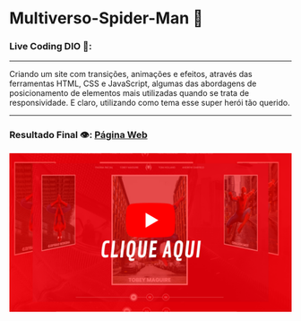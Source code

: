 # Multiverso-Spider-Man :red_circle:

### Live Coding DIO 🎥:
***
  Criando um site com transições, animações e efeitos, através das ferramentas HTML, CSS e JavaScript, algumas das abordagens de posicionamento de elementos mais utilizadas quando se trata de responsividade. E claro, utilizando como tema esse super herói tão querido.
***

### Resultado Final 👁️:  [Página Web](https://davi-perdigao.github.io/Multiverse-SpiderMan/index.html)

[![Youtube](https://github.com/davi-perdigao/Multiverse-SpiderMan/blob/main/assets/images/clique_aqui.png?raw=true)](https://www.youtube.com/watch?v=M24e3MTNfn0)
